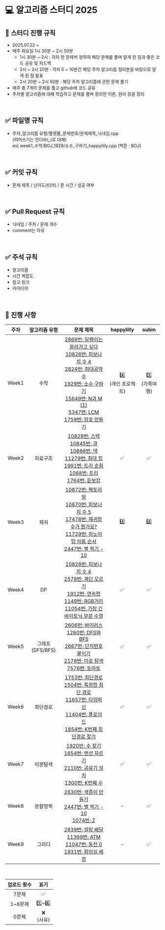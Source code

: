 # 💻 알고리즘 스터디 2025

## 📅 스터디 진행 규칙
- 2025.07.22 ~
- 매주 화요일 1시 30분 ~ 2시 50분
  - 1시 30분 ~ 2시 : 각자 한 문제씩 정하여 해당 문제를 풀며 알게 된 점과 좋은 코드 공유 및 피드백
  - 2시 ~ 2시 20분 : 각자 5 ~ 10분간 해당 주차 알고리즘 정리본을 바탕으로 알게 된 점 발표
  - 2시 20분 ~ 2시 50분 : 해당 주차 알고리즘에 관한 문제 풀기
- 매주 총 7개의 문제를 풀고 github에 코드 공유
- 주차별 알고리즘에 대해 학습하고 문제를 풀며 정리한 이론, 원리 등을 정리
<br/>

## ✅ 파일명 규칙
  - 주차_알고리즘 유형/플랫폼_문제번호/문제제목_닉네임.cpp<br/>
  (띄어쓰기는 언더바(_)로 대체)<br/>
  ex) week1_수학/BOJ_1929/소수_구하기_happylilly.cpp (백준 : BOJ)
<br/>

## ✅ 커밋 규칙
- 문제 제목 / 난이도(티어) / 푼 시간 / 성공 여부
<br/>

## ✅ Pull Request 규칙
- 닉네임 / 주차 / 문제 개수<br/>
- comment는 자유
<br/>

## ✅ 주석 규칙
- 알고리즘<br/>
- 시간 복잡도<br/>
- 참고 링크<br/>
- 아이디어
<br/>

## 📍 진행 사항
| 주차 | 알고리즘 유형 | 문제 제목 | happylilly | subin |
| :-: | :-: | :-: | :-: | :-: |
| Week1 | 수학 | [2869번: 달팽이는 올라가고 싶다](https://www.acmicpc.net/problem/2869)<br/>[10826번: 피보나치 수 4](https://www.acmicpc.net/problem/10826)<br/>[2824번: 최대공약수](https://www.acmicpc.net/problem/2824)<br/>[1929번: 소수 구하기](https://www.acmicpc.net/problem/1929)<br/>[15649번: N과 M (1)](https://www.acmicpc.net/problem/15649)<br/>[5347번: LCM](https://www.acmicpc.net/problem/5347)<br/>[1759번: 암호 만들기](https://www.acmicpc.net/problem/1759) | 4️⃣<br/> (개인 프로젝트) | 3️⃣<br/> (가족여행) |
| Week2 | 자료구조 | [10828번: 스택](https://www.acmicpc.net/problem/10828)<br/>[10845번: 큐](https://www.acmicpc.net/problem/10845)<br/>[10866번: 덱](https://www.acmicpc.net/problem/10866)<br/>[11279번: 최대 힙](https://www.acmicpc.net/problem/11279)<br/>[1991번: 트리 순회](https://www.acmicpc.net/problem/1991)<br/>[1068번: 트리](https://www.acmicpc.net/problem/1068)<br/>[1764번: 듣보잡](https://www.acmicpc.net/problem/1764) | ✅ | ✅ |
| Week3 | 재귀 | [10872번: 팩토리얼](https://www.acmicpc.net/problem/10872)<br/>[10870번: 피보나치 수 5](https://www.acmicpc.net/problem/10870)<br/>[17478번: 재귀함수가 뭔가요?](https://www.acmicpc.net/problem/17478)<br/>[11729번: 하노이 탑 이동 순서](https://www.acmicpc.net/problem/11729)<br/>[2447번: 별 찍기 - 10](https://www.acmicpc.net/problem/2447) | 4️⃣ | 4️⃣ |
| Week4 | DP | [10826번: 피보나치 수 4](https://www.acmicpc.net/problem/10826)<br/>[2579번: 계단 오르기](https://www.acmicpc.net/problem/2579)<br/>[1912번: 연속합](https://www.acmicpc.net/problem/1912)<br/>[1149번: RGB거리](https://www.acmicpc.net/problem/1149)<br/>[11054번: 가장 긴 바이토닉 부분 수열](https://www.acmicpc.net/problem/11054) | ✅ | ✅ |
| Week5 | 그래프(DFS/BFS) | [2606번: 바이러스](https://www.acmicpc.net/problem/2606)<br/>[1260번: DFS와 BFS](https://www.acmicpc.net/problem/1260)<br/>[2667번: 단지번호붙이기](https://www.acmicpc.net/problem/2667)<br/>[2178번: 미로 탐색](https://www.acmicpc.net/problem/2178)<br/>[7576번: 토마토](https://www.acmicpc.net/problem/7576) | ✅ | ✅ |
| Week6 | 최단경로 | [1753번: 최단경로](https://www.acmicpc.net/problem/1753)<br/>[1504번: 특정한 최단 경로](https://www.acmicpc.net/problem/1504)<br/>[11657번: 타임머신](https://www.acmicpc.net/problem/11657)<br/>[11404번: 플로이드](https://www.acmicpc.net/problem/11404)<br/>[1854번: K번째 최단경로 찾기](https://www.acmicpc.net/problem/1854) | ✅ | ✅ |
| Week7 | 이분탐색 | [1920번: 수 찾기](https://www.acmicpc.net/problem/1920)<br/>[1654번: 랜선 자르기](https://www.acmicpc.net/problem/1654)<br/>[2110번: 공유기 설치](https://www.acmicpc.net/problem/2110)<br/>[1300번: K번째 수](https://www.acmicpc.net/problem/1300) | ✅ | ✅ |
| Week8 | 분할정복 | [2630번: 색종이 만들기](https://www.acmicpc.net/problem/2630)<br/>[2447번: 별 찍기 - 10](https://www.acmicpc.net/problem/2447)<br/>[1074번: Z](https://www.acmicpc.net/problem/1074) | - | ✅ |
| Week9 | 그리디 | [2839번: 설탕 배달](https://www.acmicpc.net/problem/2839)<br/>[11399번: ATM](https://www.acmicpc.net/problem/11399)<br/>[11047번: 동전 0](https://www.acmicpc.net/problem/11047)<br/>[1931번: 회의실 배정](https://www.acmicpc.net/problem/1931) | - | ✅ |
<br/>

| 업로드 횟수 |	표기 |
| :-: | :-: |
| 7문제 | ✅ |
| 1~6문제	| 1️⃣~6️⃣ |
| 0문제	| ❌<br/>(사유) |
<br/>
<br/>
<br/>
